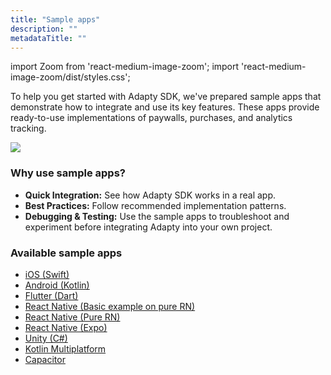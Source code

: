 ```yaml
---
title: "Sample apps"
description: ""
metadataTitle: ""
---
```


import Zoom from 'react-medium-image-zoom';
import 'react-medium-image-zoom/dist/styles.css';

To help you get started with Adapty SDK, we've prepared sample apps that demonstrate how to integrate and use its key features. These apps provide ready-to-use implementations of paywalls, purchases, and analytics tracking.

<Zoom>
  <img src={require('./img/adapty-scheme.webp').default}
  style={{
    border: 'none', /* border width and color */
    width: '700px', /* image width */
    display: 'block', /* for alignment */
    margin: '0 auto' /* center alignment */
  }}
/>
</Zoom>

### Why use sample apps?

- **Quick Integration:** See how Adapty SDK works in a real app.
- **Best Practices:** Follow recommended implementation patterns.
- **Debugging & Testing:** Use the sample apps to troubleshoot and experiment before integrating Adapty into your own project.

### Available sample apps

- [iOS (Swift)](https://github.com/adaptyteam/AdaptySDK-iOS/tree/master/Examples)
- [Android (Kotlin)](https://github.com/adaptyteam/AdaptySDK-Android/tree/master/app)
- [Flutter (Dart)](https://github.com/adaptyteam/AdaptySDK-Flutter/tree/master/example)
- [React Native (Basic example on pure RN)](https://github.com/adaptyteam/AdaptySDK-React-Native/tree/master/examples/BasicExample)
- [React Native (Pure RN)](https://github.com/adaptyteam/AdaptySDK-React-Native/tree/master/examples/AdaptyRnSdkExample)
- [React Native (Expo)](https://github.com/adaptyteam/AdaptySDK-React-Native/tree/master/examples/FocusJournalExpo)
- [Unity (C#)](https://github.com/adaptyteam/AdaptySDK-Unity/tree/main/Assets)
- [Kotlin Multiplatform](https://github.com/adaptyteam/AdaptySDK-KMP/example)
- [Capacitor](https://github.com/adaptyteam/AdaptySDK-Capacitor/tree/master/examples/adapty-devtools)
